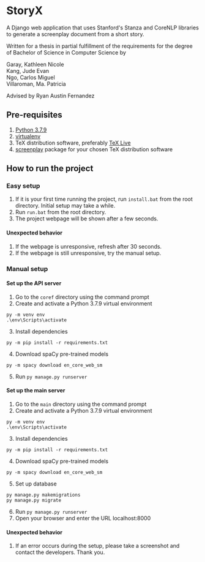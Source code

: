# StoryX
A Django web application that uses Stanford's Stanza and CoreNLP libraries to generate a screenplay document from a short story. 

Written for a thesis in partial fulfillment of the requirements for the degree of Bachelor of Science in Computer Science by <br/>

Garay, Kathleen Nicole <br/>
Kang, Jude Evan <br/>
Ngo, Carlos Miguel <br/>
Villaroman, Ma. Patricia <br/>

Advised by Ryan Austin Fernandez <br/>

## Pre-requisites
1. [Python 3.7.9](https://www.python.org/downloads/release/python-379/)
2. [virtualenv](https://virtualenv.pypa.io/en/latest/installation.html)
3. TeX distribution software, preferably [TeX Live](http://www.tug.org/texlive/acquire-netinstall.html)
4. [screenplay](https://www.ctan.org/pkg/screenplay) package for your chosen TeX distribution software 

## How to run the project

### Easy setup

1. If it is your first time running the project, run `install.bat` from the root directory. Initial setup may take a while.
2. Run `run.bat` from the root directory.
3. The project webpage will be shown after a few seconds.

#### Unexpected behavior
1. If the webpage is unresponsive, refresh after 30 seconds.
2. If the webpage is still unresponsive, try the manual setup.

### Manual setup

#### Set up the API server
1. Go to the `coref` directory using the command prompt
2. Create and activate a Python 3.7.9 virtual environment
```
py -m venv env
.\env\Scripts\activate
```
3. Install dependencies
```
py -m pip install -r requirements.txt
```
4. Download spaCy pre-trained models
```
py -m spacy download en_core_web_sm
```
5. Run `py manage.py runserver`

#### Set up the main server
1. Go to the `main` directory using the command prompt
2. Create and activate a Python 3.7.9 virtual environment
```
py -m venv env
.\env\Scripts\activate
```
3. Install dependencies
```
py -m pip install -r requirements.txt
```
4. Download spaCy pre-trained models
```
py -m spacy download en_core_web_sm
```
5. Set up database
```
py manage.py makemigrations
py manage.py migrate
```
6. Run `py manage.py runserver`
7. Open your browser and enter the URL localhost:8000

#### Unexpected behavior
1. If an error occurs during the setup, please take a screenshot and contact the developers. Thank you.